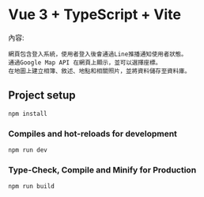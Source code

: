 # Vue 3 + TypeScript + Vite

內容:
```
網頁包含登入系統，使用者登入後會通過Line推播通知使用者狀態。
通過Google Map API 在網頁上顯示，並可以選擇座標。
在地圖上建立相簿、敘述、地點和相關照片，並將資料儲存至資料庫。
```

## Project setup
```
npm install
```

### Compiles and hot-reloads for development
```
npm run dev
```

### Type-Check, Compile and Minify for Production

```sh
npm run build
```
